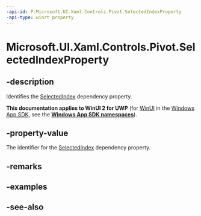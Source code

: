 ```yaml
---
-api-id: P:Microsoft.UI.Xaml.Controls.Pivot.SelectedIndexProperty
-api-type: winrt property
---
```


<!-- Property syntax
public Windows.UI.Xaml.DependencyProperty SelectedIndexProperty { get; }
-->

# Microsoft.UI.Xaml.Controls.Pivot.SelectedIndexProperty

## -description
Identifies the [SelectedIndex](pivot_selectedindex.md) dependency property.

**This documentation applies to WinUI 2 for UWP** (for [WinUI](/windows/apps/winui/winui3/) in the [Windows App SDK](/windows/apps/windows-app-sdk/), see the **[Windows App SDK namespaces](/windows/windows-app-sdk/api/winrt/)**).

## -property-value
The identifier for the [SelectedIndex](pivot_selectedindex.md) dependency property.

## -remarks

## -examples

## -see-also
